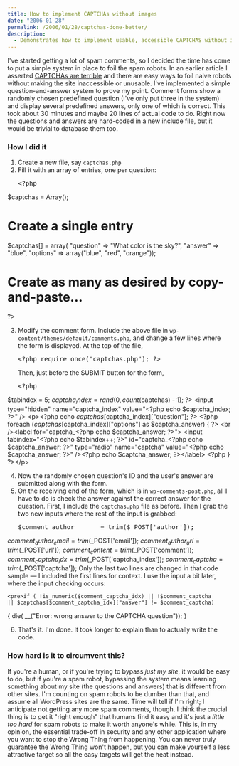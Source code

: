 ```yaml
---
title: How to implement CAPTCHAs without images
date: "2006-01-28"
permalink: /2006/01/28/captchas-done-better/
description:
  - Demonstrates how to implement usable, accessible CAPTCHAS without images.
---
```

I've started getting a lot of spam comments, so I decided the time has come to put a simple system in place to foil the spam robots. In an earlier article I asserted [CAPTCHAs are terrible][1] and there are easy ways to foil naive robots without making the site inaccessible or unusable. I've implemented a simple question-and-answer system to prove my point. Comment forms show a randomly chosen predefined question (I've only put three in the system) and display several predefined answers, only one of which is correct. This took about 30 minutes and maybe 20 lines of actual code to do. Right now the questions and answers are hard-coded in a new include file, but it would be trivial to database them too.

### How I did it

1.  Create a new file, say `captchas.php`
2.  Fill it with an array of entries, one per question:
    <pre>&lt;?php
$captchas = Array();

# Create a single entry
$captchas[] = array(
    "question" =&gt; "What color is the sky?",
    "answer" =&gt; "blue",
    "options" =&gt; array("blue", "red", "orange"));

# Create as many as desired by copy-and-paste...
?&gt;</pre>

3.  Modify the comment form. Include the above file in `wp-content/themes/default/comments.php`, and change a few lines where the form is displayed. At the top of the file, 
    <pre>&lt;?php require_once("captchas.php"); ?&gt;</pre> Then, just before the SUBMIT button for the form, 
    
    <pre>&lt;?php
$tabindex = 5;
$captcha_index = rand(0, count($captchas) - 1);
?&gt;
&lt;input type="hidden"
    name="captcha_index" value="&lt;?php echo $captcha_index; ?&gt;" /&gt;
&lt;p&gt;&lt;?php echo $captchas[$captcha_index]["question"]; ?&gt;
&lt;?php foreach ($captchas[$captcha_index]["options"] as $captcha_answer) { ?&gt;
&lt;br /&gt;&lt;label for="captcha_&lt;?php echo $captcha_answer; ?&gt;"&gt;
&lt;input tabindex="&lt;?php echo $tabindex++; ?&gt;"
    id="captcha_&lt;?php echo $captcha_answer; ?&gt;" type="radio"
    name="captcha" value="&lt;?php echo $captcha_answer; ?&gt;"
    /&gt;&lt;?php echo $captcha_answer; ?&gt;&lt;/label&gt;
&lt;?php } ?&gt;&lt;/p&gt;</pre>

4.  Now the randomly chosen question's ID and the user's answer are submitted along with the form.
5.  On the receiving end of the form, which is in `wp-comments-post.php`, all I have to do is check the answer against the correct answer for the question. First, I include the `captchas.php` file as before. Then I grab the two new inputs where the rest of the input is grabbed:
    <pre>$comment_author       = trim($_POST['author']);
$comment_author_email = trim($_POST['email']);
$comment_author_url   = trim($_POST['url']);
$comment_content      = trim($_POST['comment']);
$comment_captcha_idx  = trim($_POST['captcha_index']);
$comment_captcha      = trim($_POST['captcha']);</pre> Only the last two lines are changed in that code sample &#8212; I included the first lines for context. I use the input a bit later, where the input checking occurs:
    
    <pre>if ( !is_numeric($comment_captcha_idx) || !$comment_captcha
    || $captchas[$comment_captcha_idx]["answer"] != $comment_captcha)
{
        die( __("Error: wrong answer to the CAPTCHA question"));
}</pre>

6.  That's it. I'm done. It took longer to explain than to actually write the code.

### How hard is it to circumvent this?

If you're a human, or if you're trying to bypass *just my site*, it would be easy to do, but if you're a spam robot, bypassing the system means learning something about my site (the questions and answers) that is different from other sites. I'm counting on spam robots to be dumber than that, and assume all WordPress sites are the same. Time will tell if I'm right; I anticipate not getting any more spam comments, though. I think the crucial thing is to get it "right enough" that humans find it easy and it's just a *little too hard* for spam robots to make it worth anyone's while. This is, in my opinion, the essential trade-off in security and any other application where you want to stop the Wrong Thing from happening. You can never truly guarantee the Wrong Thing won't happen, but you can make yourself a less attractive target so all the easy targets will get the heat instead.

 [1]: /blog/2005/11/03/captchas-are-a-terrible-thing/
